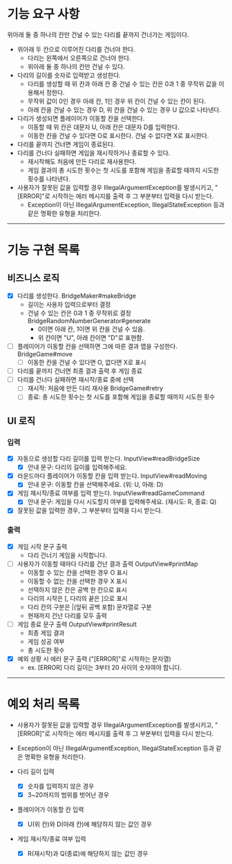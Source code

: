 # 기능 요구 사항 

위아래 둘 중 하나의 칸만 건널 수 있는 다리를 끝까지 건너가는 게임이다.

- 위아래 두 칸으로 이루어진 다리를 건너야 한다.
  - 다리는 왼쪽에서 오른쪽으로 건너야 한다.
  - 위아래 둘 중 하나의 칸만 건널 수 있다.
- 다리의 길이를 숫자로 입력받고 생성한다.
  - 다리를 생성할 때 위 칸과 아래 칸 중 건널 수 있는 칸은 0과 1 중 무작위 값을 이용해서 정한다.
  - 무작위 값이 0인 경우 아래 칸, 1인 경우 위 칸이 건널 수 있는 칸이 된다.
  - 아래 칸을 건널 수 있는 경우 D, 위 칸을 건널 수 있는 경우 U 값으로 나타낸다.
- 다리가 생성되면 플레이어가 이동할 칸을 선택한다.
  - 이동할 때 위 칸은 대문자 U, 아래 칸은 대문자 D를 입력한다.
  - 이동한 칸을 건널 수 있다면 O로 표시한다. 건널 수 없다면 X로 표시한다.
- 다리를 끝까지 건너면 게임이 종료된다.
- 다리를 건너다 실패하면 게임을 재시작하거나 종료할 수 있다.
  - 재시작해도 처음에 만든 다리로 재사용한다.
  - 게임 결과의 총 시도한 횟수는 첫 시도를 포함해 게임을 종료할 때까지 시도한 횟수를 나타낸다.
- 사용자가 잘못된 값을 입력할 경우 IllegalArgumentException를 발생시키고, "[ERROR]"로 시작하는 에러 메시지를 출력 후 그 부분부터 입력을 다시 받는다.
  - Exception이 아닌 IllegalArgumentException, IllegalStateException 등과 같은 명확한 유형을 처리한다.

---

# 기능 구현 목록 

## 비즈니스 로직 

- [x] 다리를 생성한다. BridgeMaker#makeBridge
  - 길이는 사용자 입력으로부터 결정 
  - 건널 수 있는 칸은 0과 1 중 무작위로 결정 BridgeRandomNumberGenerator#generate 
    - 0이면 아래 칸, 1이면 위 칸을 건널 수 있음.
    - 위 칸이면 "U", 아래 칸이면 "D"로 표현함.
- [ ] 플레이어가 이동할 칸을 선택하면 그에 따른 결과 맵을 구성한다. BridgeGame#move
  - [ ] 이동한 칸을 건널 수 있다면 O, 없다면 X로 표시
- [ ] 다리를 끝까지 건너면 최종 결과 출력 후 게임 종료 
- [ ] 다리를 건너다 실패하면 재시작/종료 중에 선택 
  - [ ] 재시작: 처음에 만든 다리 재사용 BridgeGame#retry
  - [ ] 종료: 총 시도한 횟수는 첫 시도를 포함해 게임을 종료할 때까지 시도한 횟수 

## UI 로직

### 입력

- [x] 자동으로 생성할 다리 길이를 입력 받는다. InputView#readBridgeSize
  - [x] 안내 문구: 다리의 길이를 입력해주세요.
- [x] 라운드마다 플레이어가 이동할 칸을 입력 받는다. InputView#readMoving
  - [x] 안내 문구: 이동할 칸을 선택해주세요. (위: U, 아래: D)
- [x] 게임 재시작/종료 여부를 입력 받는다. InputView#readGameCommand
  - [x] 안내 문구: 게임을 다시 시도할지 여부를 입력해주세요. (재시도: R, 종료: Q)
- [x] 잘못된 값을 입력한 경우, 그 부분부터 입력을 다시 받는다.

### 출력

- [x] 게임 시작 문구 출력 
  - 다리 건너기 게임을 시작합니다.
- [ ] 사용자가 이동할 때마다 다리를 건넌 결과 출력 OutputView#printMap
  - 이동할 수 있는 칸을 선택한 경우 O 표시
  - 이동할 수 없는 칸을 선택한 경우 X 표시
  - 선택하지 않은 칸은 공백 한 칸으로 표시
  - 다리의 시작은 [, 다리의 끝은 ]으로 표시
  - 다리 칸의 구분은 |(앞뒤 공백 포함) 문자열로 구분
  - 현재까지 건넌 다리를 모두 출력
- [ ] 게임 종료 문구 출력 OutputView#printResult
  - 최종 게임 결과 
  - 게임 성공 여부 
  - 총 시도한 횟수 
- [x] 예외 상황 시 에러 문구 출력 ("[ERROR]"로 시작하는 문자열) 
  - ex. [ERROR] 다리 길이는 3부터 20 사이의 숫자여야 합니다.

--- 

# 예외 처리 목록 

- 사용자가 잘못된 값을 입력할 경우 IllegalArgumentException를 발생시키고, "[ERROR]"로 시작하는 에러 메시지를 출력 후 그 부분부터 입력을 다시 받는다.
- Exception이 아닌 IllegalArgumentException, IllegalStateException 등과 같은 명확한 유형을 처리한다.


- 다리 길이 입력 
  - [x] 숫자를 입력하지 않은 경우 
  - [x] 3~20까지의 범위를 벗어난 경우 
- 플레이어가 이동할 칸 입력 
  - [x] U(위 칸)와 D(아래 칸)에 해당하지 않는 값인 경우 
- 게임 재시작/종료 여부 입력 
  - [x] R(재시작)과 Q(종료)에 해당하지 않는 값인 경우 


